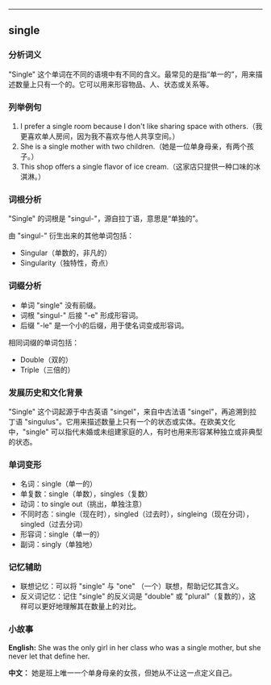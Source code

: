 
---------------
## single
### 分析词义
"Single" 这个单词在不同的语境中有不同的含义。最常见的是指“单一的”，用来描述数量上只有一个的。它可以用来形容物品、人、状态或关系等。

### 列举例句
1. I prefer a single room because I don't like sharing space with others.（我更喜欢单人房间，因为我不喜欢与他人共享空间。）
2. She is a single mother with two children.（她是一位单身母亲，有两个孩子。）
3. This shop offers a single flavor of ice cream.（这家店只提供一种口味的冰淇淋。）

### 词根分析
"Single" 的词根是 "singul-"，源自拉丁语，意思是“单独的”。

由 "singul-" 衍生出来的其他单词包括：
- Singular（单数的，非凡的）
- Singularity（独特性，奇点）

### 词缀分析
- 单词 "single" 没有前缀。
- 词根 "singul-" 后接 "-e" 形成形容词。
- 后缀 "-le" 是一个小的后缀，用于使名词变成形容词。

相同词缀的单词包括：
- Double（双的）
- Triple（三倍的）

### 发展历史和文化背景
"Single" 这个词起源于中古英语 "singel"，来自中古法语 "singel"，再追溯到拉丁语 "singulus"。它用来描述数量上只有一个的状态或实体。在欧美文化中，"single" 可以指代未婚或未组建家庭的人，有时也用来形容某种独立或非典型的状态。

### 单词变形
- 名词：single（单一的）
- 单复数：single（单数），singles（复数）
- 动词：to single out（挑出，单独注意）
- 不同时态：single（现在时），singled（过去时），singleing（现在分词），singled（过去分词）
- 形容词：single（单一的）
- 副词：singly（单独地）

### 记忆辅助
- 联想记忆：可以将 "single" 与 "one" （一个）联想，帮助记忆其含义。
- 反义词记忆：记住 "single" 的反义词是 "double" 或 "plural"（复数的），这样可以更好地理解其在数量上的对比。

### 小故事
**English:**
She was the only girl in her class who was a single mother, but she never let that define her.

**中文：**
她是班上唯一一个单身母亲的女孩，但她从不让这一点定义自己。

